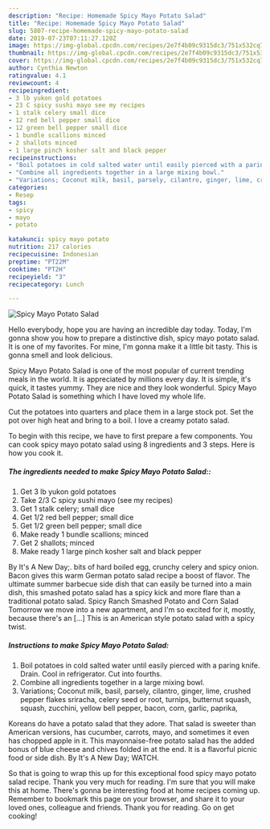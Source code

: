 ```yaml
---
description: "Recipe: Homemade Spicy Mayo Potato Salad"
title: "Recipe: Homemade Spicy Mayo Potato Salad"
slug: 5807-recipe-homemade-spicy-mayo-potato-salad
date: 2019-07-23T07:11:27.120Z
image: https://img-global.cpcdn.com/recipes/2e7f4b09c9315dc3/751x532cq70/spicy-mayo-potato-salad-recipe-main-photo.jpg
thumbnail: https://img-global.cpcdn.com/recipes/2e7f4b09c9315dc3/751x532cq70/spicy-mayo-potato-salad-recipe-main-photo.jpg
cover: https://img-global.cpcdn.com/recipes/2e7f4b09c9315dc3/751x532cq70/spicy-mayo-potato-salad-recipe-main-photo.jpg
author: Cynthia Newton
ratingvalue: 4.1
reviewcount: 4
recipeingredient:
- 3 lb yukon gold potatoes
- 23 C spicy sushi mayo see my recipes
- 1 stalk celery small dice
- 12 red bell pepper small dice
- 12 green bell pepper small dice
- 1 bundle scallions minced
- 2 shallots minced
- 1 large pinch kosher salt and black pepper
recipeinstructions:
- "Boil potatoes in cold salted water until easily pierced with a paring knife. Drain. Cool in refrigerator. Cut into fourths."
- "Combine all ingredients together in a large mixing bowl."
- "Variations; Coconut milk, basil, parsely, cilantro, ginger, lime, crushed pepper flakes sriracha, celery seed or root, turnips, butternut squash, squash, zucchini, yellow bell pepper, bacon, corn, garlic, paprika,"
categories:
- Resep
tags:
- spicy
- mayo
- potato

katakunci: spicy mayo potato
nutrition: 217 calories
recipecuisine: Indonesian
preptime: "PT22M"
cooktime: "PT2H"
recipeyield: "3"
recipecategory: Lunch

---
```



![Spicy Mayo Potato Salad](https://img-global.cpcdn.com/recipes/2e7f4b09c9315dc3/751x532cq70/spicy-mayo-potato-salad-recipe-main-photo.jpg)

Hello everybody, hope you are having an incredible day today. Today, I'm gonna show you how to prepare a distinctive dish, spicy mayo potato salad. It is one of my favorites. For mine, I'm gonna make it a little bit tasty. This is gonna smell and look delicious.

Spicy Mayo Potato Salad is one of the most popular of current trending meals in the world. It is appreciated by millions every day. It is simple, it's quick, it tastes yummy. They are nice and they look wonderful. Spicy Mayo Potato Salad is something which I have loved my whole life.

Cut the potatoes into quarters and place them in a large stock pot. Set the pot over high heat and bring to a boil. I love a creamy potato salad.


To begin with this recipe, we have to first prepare a few components. You can cook spicy mayo potato salad using 8 ingredients and 3 steps. Here is how you cook it.

##### The ingredients needed to make Spicy Mayo Potato Salad::

1. Get 3 lb yukon gold potatoes
1. Take 2/3 C spicy sushi mayo (see my recipes)
1. Get 1 stalk celery; small dice
1. Get 1/2 red bell pepper; small dice
1. Get 1/2 green bell pepper; small dice
1. Make ready 1 bundle scallions; minced
1. Get 2 shallots; minced
1. Make ready 1 large pinch kosher salt and black pepper


By It&#39;s A New Day;. bits of hard boiled egg, crunchy celery and spicy onion. Bacon gives this warm German potato salad recipe a boost of flavor. The ultimate summer barbecue side dish that can easily be turned into a main dish, this smashed potato salad has a spicy kick and more flare than a traditional potato salad. Spicy Ranch Smashed Potato and Corn Salad Tomorrow we move into a new apartment, and I&#39;m so excited for it, mostly, because there&#39;s an […] This is an American style potato salad with a spicy twist. 

##### Instructions to make Spicy Mayo Potato Salad:

1. Boil potatoes in cold salted water until easily pierced with a paring knife. Drain. Cool in refrigerator. Cut into fourths.
1. Combine all ingredients together in a large mixing bowl.
1. Variations; Coconut milk, basil, parsely, cilantro, ginger, lime, crushed pepper flakes sriracha, celery seed or root, turnips, butternut squash, squash, zucchini, yellow bell pepper, bacon, corn, garlic, paprika,


Koreans do have a potato salad that they adore. That salad is sweeter than American versions, has cucumber, carrots, mayo, and sometimes it even has chopped apple in it. This mayonnaise-free potato salad has the added bonus of blue cheese and chives folded in at the end. It is a flavorful picnic food or side dish. By It&#39;s A New Day; WATCH. 

So that is going to wrap this up for this exceptional food spicy mayo potato salad recipe. Thank you very much for reading. I'm sure that you will make this at home. There's gonna be interesting food at home recipes coming up. Remember to bookmark this page on your browser, and share it to your loved ones, colleague and friends. Thank you for reading. Go on get cooking!
